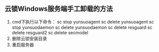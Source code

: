 ## 云锁Windows服务端手工卸载的方法

1. cmd下执行以下命令：
sc stop yunsuoagent
sc delete yunsuoagent
sc stop yunsuodaemon
sc delete yunsuodaemon
sc delete resguard
sc delete resguard2
sc delete secmodel
2. 删除云锁安装目录
3. 重启服务器